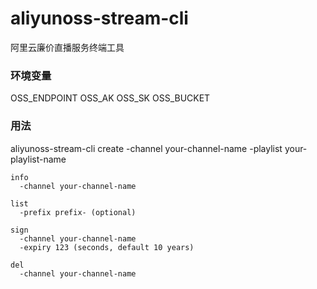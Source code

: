 # aliyunoss-stream-cli
阿里云廉价直播服务终端工具

### 环境变量
OSS_ENDPOINT
OSS_AK
OSS_SK
OSS_BUCKET

### 用法

aliyunoss-stream-cli
    create
      -channel your-channel-name
      -playlist your-playlist-name
      
    info
      -channel your-channel-name
      
    list
      -prefix prefix- (optional)
    
    sign
      -channel your-channel-name
      -expiry 123 (seconds, default 10 years)
    
    del
      -channel your-channel-name
